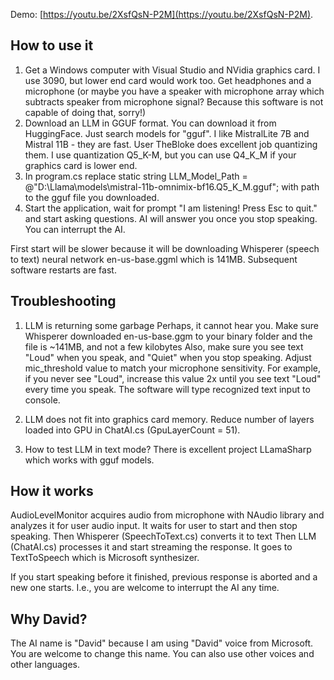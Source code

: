 Demo: [https://youtu.be/2XsfQsN-P2M](https://youtu.be/2XsfQsN-P2M).

## How to use it
1. Get a Windows computer with Visual Studio and NVidia graphics card. I use 3090, but lower end card would work too. Get headphones and a microphone (or maybe you have a speaker with microphone array which subtracts speaker from microphone signal? Because this software is not capable of doing that, sorry!)
2. Download an LLM in GGUF format. You can download it from HuggingFace. Just search models for "gguf". I like MistralLite 7B and Mistral 11B - they are fast. User TheBloke does excellent job quantizing them. I use quantization Q5_K-M, but you can use Q4_K_M if your graphics card is lower end.
3. In program.cs replace static string LLM_Model_Path = @"D:\Llama\models\mistral-11b-omnimix-bf16.Q5_K_M.gguf"; with path to the gguf file you downloaded.
4. Start the application, wait for prompt "I am listening! Press Esc to quit." and start asking questions. AI will answer you once you stop speaking. You can interrupt the AI.

First start will be slower because it will be downloading Whisperer (speech to text) neural network en-us-base.ggml which is 141MB.
Subsequent software restarts are fast.

## Troubleshooting
1. LLM is returning some garbage
Perhaps, it cannot hear you. Make sure Whisperer downloaded en-us-base.ggm to your binary folder and the file is ~141MB, and not a few kilobytes
Also, make sure you see text "Loud" when you speak, and "Quiet" when you stop speaking.
Adjust mic_threshold value to match your microphone sensitivity. For example, if you never see "Loud", increase this value 2x until you see text "Loud" every time you speak.
The software will type recognized text input to console.

2. LLM does not fit into graphics card memory.
Reduce number of layers loaded into GPU in ChatAI.cs (GpuLayerCount = 51).

3. How to test LLM in text mode?
There is excellent project LLamaSharp which works with gguf models.

## How it works
AudioLevelMonitor acquires audio from microphone with NAudio library and analyzes it for user audio input. It waits for user to start and then stop speaking.
Then Whisperer (SpeechToText.cs) converts it to text
Then LLM (ChatAI.cs) processes it and start streaming the response.
It goes to TextToSpeech which is Microsoft synthesizer.

If you start speaking before it finished, previous response is aborted and a new one starts. I.e., you are welcome to interrupt the AI any time.


## Why David?
The AI name is "David" because I am using "David" voice from Microsoft. You are welcome to change this name. You can also use other voices and other languages.

